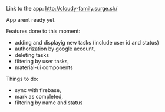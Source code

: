 Link to the app: http://cloudy-family.surge.sh/

App arent ready yet. 

Features done to this moment:
- adding and displayig new tasks (include user id and status)
- authorization by google account,
- deleting tasks
- filtering by user tasks,
- material-ui components

Things to do:
- sync with firebase,
- mark as completed,
- filtering by name and status
